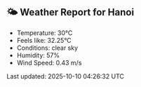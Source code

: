 <!-- WEATHER-START -->
## 🌤 Weather Report for Hanoi

- Temperature: 30°C
- Feels like: 32.25°C
- Conditions: clear sky
- Humidity: 57%
- Wind Speed: 0.43 m/s

Last updated: 2025-10-10 04:26:32 UTC
<!-- WEATHER-END -->
